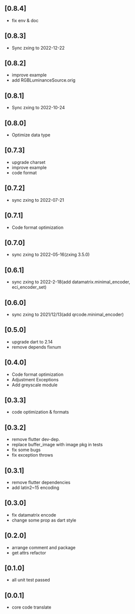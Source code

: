 ## [0.8.4]
* fix env & doc

## [0.8.3]
* Sync zxing to 2022-12-22

## [0.8.2]
* improve example
* add RGBLuminanceSource.orig

## [0.8.1]
* Sync zxing to 2022-10-24

## [0.8.0]
* Optimize data type

## [0.7.3]
* upgrade charset
* improve example
* code format

## [0.7.2]
* sync zxing to 2022-07-21

## [0.7.1]
* Code format optimization

## [0.7.0]
* sync zxing to 2022-05-16(zxing 3.5.0)

## [0.6.1]
* sync zxing to 2022-2-18(add datamatrix.minimal_encoder, eci_encoder_set)

## [0.6.0]
* sync zxing to 2021/12/13(add qrcode.minimal_encoder)

## [0.5.0]
* upgrade dart to 2.14
* remove depends fixnum

## [0.4.0]
* Code format optimization
* Adjustment Exceptions
* Add greyscale module

## [0.3.3]

* code optimization & formats

## [0.3.2]

* remove flutter dev-dep.
* replace buffer_image with image pkg in tests
* fix some bugs
* fix exception throws

## [0.3.1]

* remove flutter dependencies
* add latin2~15 encoding

## [0.3.0]

* fix datamatrix encode
* change some prop as dart style

## [0.2.0]

* arrange comment and package
* get attrs refactor

## [0.1.0]

* all unit test passed

## [0.0.1]

* core code translate
